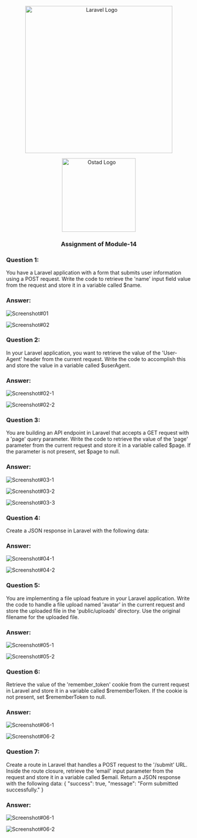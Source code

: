 <p align="center"><a href="https://laravel.com" target="_blank"><img src="https://raw.githubusercontent.com/laravel/art/master/logo-lockup/5%20SVG/2%20CMYK/1%20Full%20Color/laravel-logolockup-cmyk-red.svg" width="400" alt="Laravel Logo"></a></p>
<p align="center"><a href="https://ostad.app/" target="_blank"><img src="https://github.com/alamin-php/ostad-assingment/blob/master/module-14/public/assets/ostad-app-logo-vector.png?raw=true" width="200" alt="Ostad Logo"></a></p>
<h3 align="center">Assignment of Module-14</h3>

### Question 1:
You have a Laravel application with a form that submits user information using a POST request. Write the code to retrieve the 'name' input field value from the request and store it in a variable called $name.
### Answer:

![Screenshot#01](https://github.com/alamin-php/ostad-assingment/blob/master/module-14/public/assets/Qus-to-Ans-1no.png?raw=true)

![Screenshot#02](https://github.com/alamin-php/ostad-assingment/blob/master/module-14/public/assets/screenshoot1.1.png?raw=true)
### Question 2:
In your Laravel application, you want to retrieve the value of the 'User-Agent' header from the current request. Write the code to accomplish this and store the value in a variable called $userAgent.
### Answer:
![Screenshot#02-1](https://github.com/alamin-php/ostad-assingment/blob/master/module-14/public/assets/screenshot%2302-1.png?raw=true)

![Screenshot#02-2](https://github.com/alamin-php/ostad-assingment/blob/master/module-14/public/assets/screenshot%2302-2.png?raw=true)
### Question 3:
You are building an API endpoint in Laravel that accepts a GET request with a 'page' query parameter. Write the code to retrieve the value of the 'page' parameter from the current request and store it in a variable called $page. If the parameter is not present, set $page to null.
### Answer:
![Screenshot#03-1](https://github.com/alamin-php/ostad-assingment/blob/master/module-14/public/assets/screenshot-03-1.png?raw=true)

![Screenshot#03-2](https://github.com/alamin-php/ostad-assingment/blob/master/module-14/public/assets/screenshot-03-2.png?raw=true)

![Screenshot#03-3](https://github.com/alamin-php/ostad-assingment/blob/master/module-14/public/assets/screenshot-03-3.png?raw=true)
### Question 4:
Create a JSON response in Laravel with the following data:
### Answer:
![Screenshot#04-1](https://github.com/alamin-php/ostad-assingment/blob/master/module-14/public/assets/screenshot-04-1.png?raw=true)

![Screenshot#04-2](https://github.com/alamin-php/ostad-assingment/blob/master/module-14/public/assets/screenshot-04-2.png?raw=true)
### Question 5:
You are implementing a file upload feature in your Laravel application. Write the code to handle a file upload named 'avatar' in the current request and store the uploaded file in the 'public/uploads' directory. Use the original filename for the uploaded file.
### Answer:
![Screenshot#05-1](https://github.com/alamin-php/ostad-assingment/blob/master/module-14/public/assets/screenshot-05-1.png?raw=true)

![Screenshot#05-2](https://github.com/alamin-php/ostad-assingment/blob/master/module-14/public/assets/screenshot-05-2.png?raw=true)
### Question 6:
Retrieve the value of the 'remember_token' cookie from the current request in Laravel and store it in a variable called $rememberToken. If the cookie is not present, set $rememberToken to null.
### Answer:
![Screenshot#06-1](https://github.com/alamin-php/ostad-assingment/blob/master/module-14/public/assets/screenshot-06-1.png?raw=true)

![Screenshot#06-2](https://github.com/alamin-php/ostad-assingment/blob/master/module-14/public/assets/screenshot-06-2.png?raw=true)

### Question 7:
Create a route in Laravel that handles a POST request to the '/submit' URL. Inside the route closure, retrieve the 'email' input parameter from the request and store it in a variable called $email. Return a JSON response with the following data:
{
    "success": true,
    "message": "Form submitted successfully."
}
### Answer:
![Screenshot#06-1](https://github.com/alamin-php/ostad-assingment/blob/master/module-14/public/assets/screenshot-07-1.png?raw=true)

![Screenshot#06-2](https://github.com/alamin-php/ostad-assingment/blob/master/module-14/public/assets/screenshot-07-2.png?raw=true)
